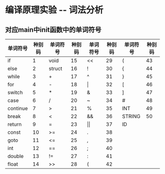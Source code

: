 # 编译原理实验 -- 词法分析

## 对应main中init函数中的单词符号

| 单词符号 | 种别码 | 单词符号 | 种别码 | 单词符号 | 种别码 | 单词符号 | 种别码 |
| -------- | ------ | -------- | ------ | -------- | ------ | -------- | ------ |
| if       | 1      | void     | 15     | \<\<     | 29     | (        | 43     |
| else     | 2      | struct   | 16     | !        | 30     | {        | 44     |
| while    | 3      | +        | 17     | ^        | 31     | }        | 45     |
| for      | 4      | -        | 18     | \|       | 32     | [        | 46     |
| switch   | 5      | *        | 19     | &        | 33     | ]        | 47     |
| case     | 6      | /        | 20     | ~        | 34     | #        | 48     |
| continue | 7      | >        | 21     | %        | 35     | INT      | 49     |
| break    | 8      | <        | 22     | &&       | 36     | STRING   | 50     |
| return   | 9      | =        | 23     | \|\|     | 37     | ID       |        |
| const    | 10     | \>=      | 24     | .        | 38     |          |        |
| goto     | 11     | \<=      | 25     | ,        | 39     |          |        |
| int      | 12     | ==       | 26     | ;        | 40     |          |        |
| double   | 13     | !=       | 27     | :        | 41     |          |        |
| float    | 14     | \>\>     | 28     | (        | 42     |          |        |
